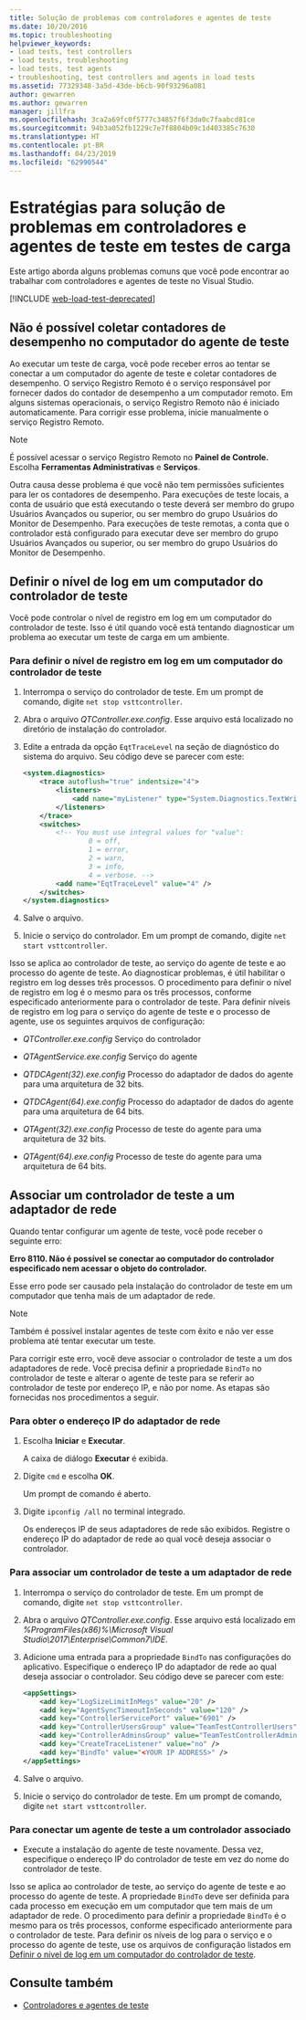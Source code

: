 ```yaml
---
title: Solução de problemas com controladores e agentes de teste
ms.date: 10/20/2016
ms.topic: troubleshooting
helpviewer_keywords:
- load tests, test controllers
- load tests, troubleshooting
- load tests, test agents
- troubleshooting, test controllers and agents in load tests
ms.assetid: 77329348-3a5d-43de-b6cb-90f93296a081
author: gewarren
ms.author: gewarren
manager: jillfra
ms.openlocfilehash: 3ca2a69fc0f5777c34857f6f3da0c7faabcd81ce
ms.sourcegitcommit: 94b3a052fb1229c7e7f8804b09c1d403385c7630
ms.translationtype: HT
ms.contentlocale: pt-BR
ms.lasthandoff: 04/23/2019
ms.locfileid: "62990544"
---
```

# <a name="strategies-for-troubleshooting-test-controllers-and-test-agents-in-load-tests"></a>Estratégias para solução de problemas em controladores e agentes de teste em testes de carga

Este artigo aborda alguns problemas comuns que você pode encontrar ao trabalhar com controladores e agentes de teste no Visual Studio.

[!INCLUDE [web-load-test-deprecated](includes/web-load-test-deprecated.md)]

## <a name="unable-to-collect-performance-counters-on-test-agent-computer"></a>Não é possível coletar contadores de desempenho no computador do agente de teste

Ao executar um teste de carga, você pode receber erros ao tentar se conectar a um computador do agente de teste e coletar contadores de desempenho. O serviço Registro Remoto é o serviço responsável por fornecer dados do contador de desempenho a um computador remoto. Em alguns sistemas operacionais, o serviço Registro Remoto não é iniciado automaticamente. Para corrigir esse problema, inicie manualmente o serviço Registro Remoto.

> [!NOTE]
> É possível acessar o serviço Registro Remoto no **Painel de Controle.** Escolha **Ferramentas Administrativas** e **Serviços**.

Outra causa desse problema é que você não tem permissões suficientes para ler os contadores de desempenho. Para execuções de teste locais, a conta de usuário que está executando o teste deverá ser membro do grupo Usuários Avançados ou superior, ou ser membro do grupo Usuários do Monitor de Desempenho. Para execuções de teste remotas, a conta que o controlador está configurado para executar deve ser membro do grupo Usuários Avançados ou superior, ou ser membro do grupo Usuários do Monitor de Desempenho.

## <a name="set-the-logging-level-on-a-test-controller-computer"></a>Definir o nível de log em um computador do controlador de teste

Você pode controlar o nível de registro em log em um computador do controlador de teste. Isso é útil quando você está tentando diagnosticar um problema ao executar um teste de carga em um ambiente.

### <a name="to-set-the-logging-level-on-a-test-controller-computer"></a>Para definir o nível de registro em log em um computador do controlador de teste

1. Interrompa o serviço do controlador de teste. Em um prompt de comando, digite `net stop vsttcontroller`.

2. Abra o arquivo *QTController.exe.config*. Esse arquivo está localizado no diretório de instalação do controlador.

3. Edite a entrada da opção `EqtTraceLevel` na seção de diagnóstico do sistema do arquivo. Seu código deve se parecer com este:

    ```xml
    <system.diagnostics>
        <trace autoflush="true" indentsize="4">
            <listeners>
                <add name="myListener" type="System.Diagnostics.TextWriterTraceListener" initializeData="d:\VSTestHost.log" />
            </listeners>
        </trace>
        <switches>
            <!-- You must use integral values for "value":
                    0 = off,
                    1 = error,
                    2 = warn,
                    3 = info,
                    4 = verbose. -->
            <add name="EqtTraceLevel" value="4" />
        </switches>
    </system.diagnostics>
    ```

4. Salve o arquivo.

5. Inicie o serviço do controlador. Em um prompt de comando, digite `net start vsttcontroller`.

Isso se aplica ao controlador de teste, ao serviço do agente de teste e ao processo do agente de teste. Ao diagnosticar problemas, é útil habilitar o registro em log desses três processos. O procedimento para definir o nível de registro em log é o mesmo para os três processos, conforme especificado anteriormente para o controlador de teste. Para definir níveis de registro em log para o serviço do agente de teste e o processo de agente, use os seguintes arquivos de configuração:

- *QTController.exe.config* Serviço do controlador

- *QTAgentService.exe.config* Serviço do agente

- *QTDCAgent(32).exe.config* Processo do adaptador de dados do agente para uma arquitetura de 32 bits.

- *QTDCAgent(64).exe.config* Processo do adaptador de dados do agente para uma arquitetura de 64 bits.

- *QTAgent(32).exe.config* Processo de teste do agente para uma arquitetura de 32 bits.

- *QTAgent(64).exe.config* Processo de teste do agente para uma arquitetura de 64 bits.

## <a name="bind-a-test-controller-to-a-network-adapter"></a>Associar um controlador de teste a um adaptador de rede

Quando tentar configurar um agente de teste, você pode receber o seguinte erro:

**Erro 8110. Não é possível se conectar ao computador do controlador especificado nem acessar o objeto do controlador.**

Esse erro pode ser causado pela instalação do controlador de teste em um computador que tenha mais de um adaptador de rede.

> [!NOTE]
> Também é possível instalar agentes de teste com êxito e não ver esse problema até tentar executar um teste.

Para corrigir este erro, você deve associar o controlador de teste a um dos adaptadores de rede. Você precisa definir a propriedade `BindTo` no controlador de teste e alterar o agente de teste para se referir ao controlador de teste por endereço IP, e não por nome. As etapas são fornecidas nos procedimentos a seguir.

### <a name="to-obtain-the-ip-address-of-the-network-adapter"></a>Para obter o endereço IP do adaptador de rede

1. Escolha **Iniciar** e **Executar**.

     A caixa de diálogo **Executar** é exibida.

2. Digite `cmd` e escolha **OK**.

     Um prompt de comando é aberto.

3. Digite `ipconfig /all` no terminal integrado.

     Os endereços IP de seus adaptadores de rede são exibidos. Registre o endereço IP do adaptador de rede ao qual você deseja associar o controlador.

### <a name="to-bind-a-test-controller-to-a-network-adapter"></a>Para associar um controlador de teste a um adaptador de rede

1. Interrompa o serviço do controlador de teste. Em um prompt de comando, digite `net stop vsttcontroller`.

2. Abra o arquivo *QTController.exe.config*. Esse arquivo está localizado em *%ProgramFiles(x86)%\Microsoft Visual Studio\2017\Enterprise\Common7\IDE*.

3. Adicione uma entrada para a propriedade `BindTo` nas configurações do aplicativo. Especifique o endereço IP do adaptador de rede ao qual deseja associar o controlador. Seu código deve se parecer com este:

    ```xml
    <appSettings>
        <add key="LogSizeLimitInMegs" value="20" />
        <add key="AgentSyncTimeoutInSeconds" value="120" />
        <add key="ControllerServicePort" value="6901" />
        <add key="ControllerUsersGroup" value="TeamTestControllerUsers" />
        <add key="ControllerAdminsGroup" value="TeamTestControllerAdmins" />
        <add key="CreateTraceListener" value="no" />
        <add key="BindTo" value="<YOUR IP ADDRESS>" />
    </appSettings>
    ```

4. Salve o arquivo.

5. Inicie o serviço do controlador de teste. Em um prompt de comando, digite `net start vsttcontroller`.

### <a name="to-connect-a-test-agent-to-a-bound-controller"></a>Para conectar um agente de teste a um controlador associado

- Execute a instalação do agente de teste novamente. Dessa vez, especifique o endereço IP do controlador de teste em vez do nome do controlador de teste.

Isso se aplica ao controlador de teste, ao serviço do agente de teste e ao processo do agente de teste. A propriedade `BindTo` deve ser definida para cada processo em execução em um computador que tem mais de um adaptador de rede. O procedimento para definir a propriedade `BindTo` é o mesmo para os três processos, conforme especificado anteriormente para o controlador de teste. Para definir os níveis de log para o serviço e o processo do agente de teste, use os arquivos de configuração listados em [Definir o nível de log em um computador do controlador de teste](#set-the-logging-level-on-a-test-controller-computer).

## <a name="see-also"></a>Consulte também

- [Controladores e agentes de teste](../test/configure-test-agents-and-controllers-for-load-tests.md)
